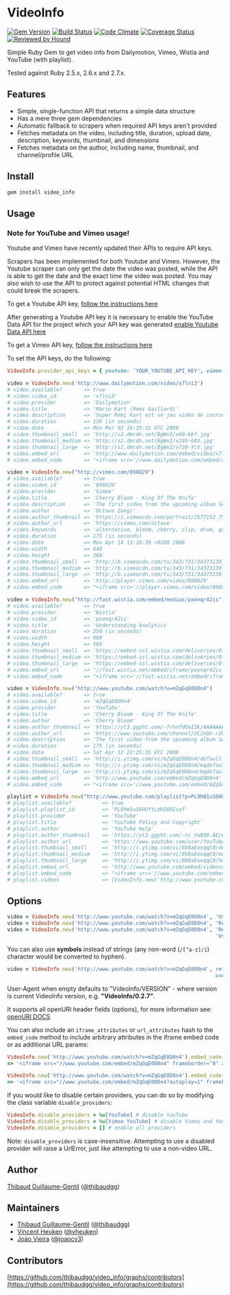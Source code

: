 # VideoInfo

[![Gem Version](https://badge.fury.io/rb/video_info.svg)](http://badge.fury.io/rb/video_info) [![Build Status](https://github.com/thibaudgg/video_info/workflows/Ruby%20Unit%20Tests/badge.svg?branch=master)](https://github.com/thibaudgg/video_info/actions?query=workflow%3A%22Ruby+Unit+Tests%22) [![Code Climate](https://codeclimate.com/github/thibaudgg/video_info.svg)](https://codeclimate.com/github/thibaudgg/video_info) [![Coverage Status](https://coveralls.io/repos/thibaudgg/video_info/badge.svg?branch=master)](https://coveralls.io/r/thibaudgg/video_info) [![Reviewed by Hound](https://img.shields.io/badge/Reviewed_by-Hound-8E64B0.svg)](https://houndci.com)

Simple Ruby Gem to get video info from Dailymotion, Vimeo, Wistia and YouTube (with playlist).

Tested against Ruby 2.5.x, 2.6.x and 2.7.x.

Features
--------
* Simple, single-function API that returns a simple data structure
* Has a mere three gem dependencies
* Automatic fallback to scrapers when required API keys aren't provided
* Fetches metadata on the video, including title, duration, upload date, description, keywords, thumbnail, and dimensions
* Fetches metadata on the author, including name, thumbnail, and channel/profile URL

Install
--------

``` bash
gem install video_info
```

Usage
-----

### Note for YouTube and Vimeo usage!

Youtube and Vimeo have recently updated their APIs to require API keys.

Scrapers has been implemented for both Youtube and Vimeo. However, the Youtube scraper can only get the date the video was posted, while the API is able to get the date and the exact time the video was posted. You may also wish to use the API to protect against potential HTML changes that could break the scrapers.

To get a Youtube API key, [follow the instructions here](https://developers.google.com/youtube/registering_an_application)

After generating a Youtube API key it is necessary to enable the YouTube Data API for the project which your API key was generated [enable Youtube Data API here](https://console.developers.google.com/apis/library/youtube.googleapis.com)

To get a Vimeo API key, [follow the instructions here](https://developer.vimeo.com/api/start)

To set the API keys, do the following:
``` ruby
VideoInfo.provider_api_keys = { youtube: 'YOUR_YOUTUBE_API_KEY', vimeo: 'YOUR_VIMEO_API_KEY' }
```


``` ruby
video = VideoInfo.new('http://www.dailymotion.com/video/x7lni3')
# video.available?       => true
# video.video_id         => 'x7lni3'
# video.provider         => 'Dailymotion'
# video.title            => 'Mario Kart (Rémi Gaillard)'
# video.description      => 'Super Rémi Kart est un jeu vidéo de course développé et édité par N'Importe Quoi TV.'
# video.duration         => 136 (in seconds)
# video.date             => Mon Mar 03 16:29:31 UTC 2008
# video.thumbnail_small  => 'http://s2.dmcdn.net/BgWxI/x60-kbf.jpg'
# video.thumbnail_medium => 'http://s2.dmcdn.net/BgWxI/x240-b83.jpg'
# video.thumbnail_large  => 'http://s2.dmcdn.net/BgWxI/x720-YcV.jpg'
# video.embed_url        => 'http://www.dailymotion.com/embed/video/x7lni3'
# video.embed_code       => "<iframe src='//www.dailymotion.com/embed/video/x7lni3' frameborder='0' allowfullscreen='allowfullscreen'></iframe>"

video = VideoInfo.new("http://vimeo.com/898029")
# video.available?       => true
# video.video_id         => '898029'
# video.provider         => 'Vimeo'
# video.title            => 'Cherry Bloom - King Of The Knife'
# video.description      => 'The first video from the upcoming album Secret Sounds, to download in-stores April 14. Checkout http://www.cherrybloom.net'
# video.author           => 'Octave Zangs'
# video.author_thumbnail => 'https://i.vimeocdn.com/portrait/2577152_75x75.jpg'
# video.author_url       => 'https://vimeo.com/octave'
# video.keywords         => 'alternative, bloom, cherry, clip, drum, guitar, king, knife, of, Paris-Forum, rock, the, tremplin'
# video.duration         => 175 (in seconds)
# video.date             => Mon Apr 14 13:10:39 +0200 2008
# video.width            => 640
# video.height           => 360
# video.thumbnail_small  => 'http://b.vimeocdn.com/ts/343/731/34373130_100.jpg'
# video.thumbnail_medium => 'http://b.vimeocdn.com/ts/343/731/34373130_200.jpg'
# video.thumbnail_large  => 'http://b.vimeocdn.com/ts/343/731/34373130_640.jpg'
# video.embed_url        => 'http://player.vimeo.com/video/898029'
# video.embed_code       => "<iframe src='//player.vimeo.com/video/898029?title=0&amp;byline=0&amp;portrait=0&amp;autoplay=0' frameborder='0'></iframe>"

video = VideoInfo.new("http://fast.wistia.com/embed/medias/pxonqr42is")
# video.available?       => true
# video.provider         => 'Wistia'
# video.video_id         => 'pxonqr42is'
# video.title            => 'Understanding Analytics'
# video.duration         => 250 (in seconds)
# video.width            => 960
# video.height           => 568
# video.thumbnail_small  => 'https://embed-ssl.wistia.com/deliveries/0fccbdc60ade35723f79f1c002bc61b135b610fa.jpg?image_crop_resized=960x540'
# video.thumbnail_medium => 'https://embed-ssl.wistia.com/deliveries/0fccbdc60ade35723f79f1c002bc61b135b610fa.jpg?image_crop_resized=960x540'
# video.thumbnail_large  => 'https://embed-ssl.wistia.com/deliveries/0fccbdc60ade35723f79f1c002bc61b135b610fa.jpg?image_crop_resized=960x540'
# video.embed_url        => '//fast.wistia.net/embed/iframe/pxonqr42is'
# video.embed_code       => "<iframe src='//fast.wistia.net/embed/iframe/pxonqr42is' frameborder='0'></iframe>"

video = VideoInfo.new("http://www.youtube.com/watch?v=mZqGqE0D0n4")
# video.available?       => true
# video.video_id         => 'mZqGqE0D0n4'
# video.provider         => 'YouTube'
# video.title            => 'Cherry Bloom - King Of The Knife'
# video.author           => 'Cherry Bloom'
# video.author_thumbnail => 'https://yt3.ggpht.com/-7rhnfdQaI3k/AAAAAAAAAAI/AAAAAAAAAAA/eMJZ5HBukCQ/s88-c-k-no/photo.jpg'
# video.author_url       => 'https://www.youtube.com/channel/UCzxQk-rZGowoqMBKxGD5jSA'
# video.description      => 'The first video from the upcoming album Secret Sounds, to download in-stores April 14. Checkout http://www.cherrybloom.net'
# video.duration         => 175 (in seconds)
# video.date             => Sat Apr 12 22:25:35 UTC 2008
# video.thumbnail_small  => 'http://i.ytimg.com/vi/mZqGqE0D0n4/default.jpg'
# video.thumbnail_medium => 'http://i.ytimg.com/vi/mZqGqE0D0n4/mqdefault.jpg'
# video.thumbnail_large  => 'http://i.ytimg.com/vi/mZqGqE0D0n4/hqdefault.jpg'
# video.embed_url        => 'http://www.youtube.com/embed/mZqGqE0D0n4'
# video.embed_code       => "<iframe src='//www.youtube.com/embed/mZqGqE0D0n4' frameborder='0' allowfullscreen='allowfullscreen'></iframe>"

playlist = VideoInfo.new("http://www.youtube.com/playlist?p=PL9hW1uS6HUftLdHI6RIsaf-iXTm09qnEr")
# playlist.available?          => true
# playlist.playlist_id         => 'PL9hW1uS6HUftLdHI6RIsaf'
# playlist.provider            => 'YouTube'
# playlist.title               => 'YouTube Policy and Copyright'
# playlist.author              => 'YouTube Help'
# playlist.author_thumbnail    => 'https://yt3.ggpht.com/-ni_VaN38-AE/AAAAAAAAAAI/AAAAAAAAAAA/bJCTTfihBl0/s100-c-k-no/photo.jpg'
# playlist.author_url          => 'https://www.youtube.com/user/YouTubeHelp'
# playlist.thumbnail_small     => 'http://i.ytimg.com/vi/8b0aEoxqqC0/default.jpg'
# playlist.thumbnail_medium    => 'http://i.ytimg.com/vi/8b0aEoxqqC0/mqdefault.jpg'
# playlist.thumbnail_large     => 'http://i.ytimg.com/vi/8b0aEoxqqC0/hqdefault.jpg'
# playlist.embed_url           => 'http://www.youtube.com/embed/videoseries?list=PL9hW1uS6HUftLdHI6RIsaf-iXTm09qnEr'
# playlist.embed_code          => "<iframe src='//www.youtube.com/embed/videoseries?list=PL9hW1uS6HUftLdHI6RIsaf-iXTm09qnEr' frameborder='0' allowfullscreen='allowfullscreen'></iframe>"
# playlist.videos              => [VideoInfo.new('http://www.youtube.com/watch?v=_Bt3-WsHfB0'), VideoInfo.new('http://www.youtube.com/watch?v=9g2U12SsRns'), VideoInfo.new('http://www.youtube.com/watch?v=8b0aEoxqqC0'), VideoInfo.new('http://www.youtube.com/watch?v=6c3mHikRz0I'), VideoInfo.new('http://www.youtube.com/watch?v=OQVHWsTHcoc')]
```

Options
-------

``` ruby
video = VideoInfo.new('http://www.youtube.com/watch?v=mZqGqE0D0n4', 'User-Agent' => 'My YouTube Mashup Robot/1.0')
video = VideoInfo.new('http://www.youtube.com/watch?v=mZqGqE0D0n4', 'Referer'    => 'http://my-youtube-mashup.com/')
video = VideoInfo.new('http://www.youtube.com/watch?v=mZqGqE0D0n4', 'Referer'    => 'http://my-youtube-mashup.com/',
                                                                    'User-Agent' => 'My YouTube Mashup Robot/1.0')
```
You can also use **symbols** instead of strings (any non-word (`/[^a-z]/i`) character would be converted to hyphen).

``` ruby
video = VideoInfo.new('http://www.youtube.com/watch?v=mZqGqE0D0n4', referer: 'http://my-youtube-mashup.com/',
                                                                    user_agent: 'My YouTube Mashup Robot/1.0')
```

User-Agent when empty defaults to "VideoInfo/VERSION" - where version is current VideoInfo version, e.g. **"VideoInfo/0.2.7"**.

It supports all openURI header fields (options), for more information see: [openURI DOCS](http://www.ruby-doc.org/stdlib-1.9.3/libdoc/open-uri/rdoc/OpenURI.html)

You can also include an `iframe_attributes` or `url_attributes` hash to the `embed_code` method to include arbitrary attributes in the iframe embed code or as additional URL params:

``` ruby
VideoInfo.new('http://www.youtube.com/watch?v=mZqGqE0D0n4').embed_code(iframe_attributes: { width: 800, height: 600, 'data-key' => 'value' })
=> '<iframe src="//www.youtube.com/embed/mZqGqE0D0n4" frameborder="0" allowfullscreen="allowfullscreen" width="800" height="600" data-key="value"></iframe>'

VideoInfo.new('http://www.youtube.com/watch?v=mZqGqE0D0n4').embed_code(url_attributes: { autoplay: 1 })
=> '<iframe src="//www.youtube.com/embed/mZqGqE0D0n4?autoplay=1" frameborder="0" allowfullscreen="allowfullscreen"></iframe>'
```

If you would like to disable certain providers, you can do so by modifying the class variable `disable_providers`:

``` ruby
VideoInfo.disable_providers = %w[YouTube] # disable YouTube
VideoInfo.disable_providers = %w[Vimeo YouTube] # disable Vimeo and Youtube
VideoInfo.disable_providers = [] # enable all providers
```

Note: `disable_providers` is case-insensitive. Attempting to use a disabled provider will raise a UrlError, just like attempting to use a
non-video URL.


Author
------

[Thibaud Guillaume-Gentil](https://github.com/thibaudgg) ([@thibaudgg](https://twitter.com/thibaudgg))

Maintainers
-----------

- [Thibaud Guillaume-Gentil](https://github.com/thibaudgg) ([@thibaudgg](https://twitter.com/thibaudgg))
- [Vincent Heuken](https://github.com/vheuken) ([@vheuken](https://github.com/vheuken))
- [João Vieira](https://github.com/joaocv3) ([@joaocv3](https://github.com/joaocv3))

Contributors
------------

[https://github.com/thibaudgg/video_info/graphs/contributors](https://github.com/thibaudgg/video_info/graphs/contributors)
